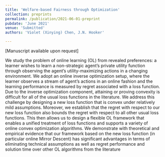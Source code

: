 ```yaml
---
title: 'Welfare-based Fairness through Optimization'
collection: preprints
permalink: /publication/2021-06-01-preprint
pubdate: 'June 2021'
venue: 'Submitted'
authors: 'Violet (Xinying) Chen, J.N. Hooker'

---
```


[Manuscript available upon request]

We study the problem of online learning (OL) from revealed preferences: a learner wishes to learn a non-strategic agent’s private utility function through observing the agent’s utility-maximizing actions in a changing environment. We adopt an online inverse optimization setup, where the learner observes a stream of agent’s actions in an online fashion and the learning performance is measured by regret associated with a loss function. Due to the inverse optimization component, attaining or proving convexity is difficult for all of the usual loss functions in the literature. We address this challenge by designing a new loss function that is convex under relatively mild assumptions. Moreover, we establish that the regret with respect to our new loss function also bounds the regret with respect to all other usual loss functions. This then allows us to design a flexible OL framework that enables a unified treatment of loss functions and supports a variety of online convex optimization algorithms. We demonstrate with theoretical and empirical evidence that our framework based on the new loss function (in particular online Mirror Descent) has significant advantages in terms of eliminating technical assumptions as well as regret performance and solution time over other OL algorithms from the literature
